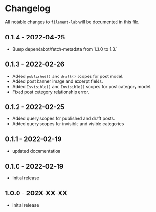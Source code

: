 # Changelog

All notable changes to `filament-lab` will be documented in this file.

## 0.1.4 - 2022-04-25

- Bump dependabot/fetch-metadata from 1.3.0 to 1.3.1

## 0.1.3 - 2022-02-26

- Added `published()` and `draft()` scopes for post model.
- Added post banner image and excerpt fields.
- Added `Isvisible()` and `Invisible()` scopes for post category model.
- Fixed post category relationship error.

## 0.1.2 - 2022-02-25

- Added query scopes for published and draft posts.
- Added query scopes for invisible and visible categories

## 0.1.1 - 2022-02-19

- updated documentation

## 0.1.0 - 2022-02-19

- Initial release

## 1.0.0 - 202X-XX-XX

- initial release
